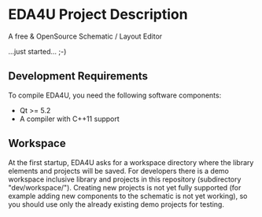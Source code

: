 EDA4U Project Description
=========================

A free & OpenSource Schematic / Layout Editor

...just started... ;-)


## Development Requirements

To compile EDA4U, you need the following software components:
- Qt >= 5.2
- A compiler with C++11 support

## Workspace

At the first startup, EDA4U asks for a workspace directory where the library elements and projects will be saved.
For developers there is a demo workspace inclusive library and projects in this repository (subdirectory "dev/workspace/").
Creating new projects is not yet fully supported (for example adding new components to the schematic is not yet working),
so you should use only the already existing demo projects for testing.
